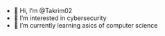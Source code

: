 - 👋 Hi, I’m @Takrim02
- 👀 I’m interested in cybersecurity
- 🌱 I’m currently learning asics of computer science

<!---
Takrim02/Takrim02 is a ✨ special ✨ repository because its `README.md` (this file) appears on your GitHub profile.
You can click the Preview link to take a look at your changes.
--->
